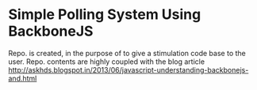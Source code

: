 Simple Polling System Using BackboneJS
======================================
Repo. is created, in the purpose of to give a stimulation code base to the user.
Repo. contents are highly coupled with the blog article http://askhds.blogspot.in/2013/06/javascript-understanding-backbonejs-and.html

